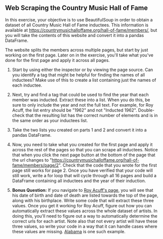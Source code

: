 ## Web Scraping the Country Music Hall of Fame

In this exercise, your objective is to use BeautifulSoup in order to obtain a dataset of all Country Music Hall of Fame inductees. This information is available at https://countrymusichalloffame.org/hall-of-fame/members/, but you will take the contents of this website and convert it into a pandas DataFrame.

The website splits the members across multiple pages, but start by just working on the first page. Later on in the exercise, you'll take what you've done for the first page and apply it across all pages.

1. Start by using either the inspector or by viewing the page source. Can you identify a tag that might be helpful for finding the names of all inductees? Make use of this to create a list containing just the names of each inductee.

2. Next, try and find a tag that could be used to find the year that each member was inducted. Extract these into a list. When you do this, be sure to only include the year and not the full text. For example, for Roy Acuff, the list entry should be "1962" and not "Inducted 1962". Double-check that the resulting list has the correct number of elements and is in the same order as your inductees list.

3. Take the two lists you created on parts 1 and 2 and convert it into a pandas DataFrame.

4. Now, you need to take what you created for the first page and apply it across the rest of the pages so that you can scrape all inductees. Notice that when you click the next page button at the bottom of the page that the url changes to "https://countrymusichalloffame.org/hall-of-fame/members/page/2". Check that the code that you wrote for the first page still works for page 2. Once you have verified that your code will still work, write a for loop that will cycle through all 16 pages and build a DataFrame containing all inductees and the year of their induction.

5. **Bonus Question:** If you navigate to [Roy Acuff's page](https://countrymusichalloffame.org/artist/roy-acuff/), you will see that his date of birth and date of death are listed towards the top of the page, along with his birthplace. Write some code that will extract these three values. Once you get it working for Roy Acuff, figure out how you can automatically extract these values across the whole dataset of artists. In doing this, you'll need to figure out a way to automatically determine the correct urls for each artist. Note also that not every artist will have these three values, so write your code in a way that it can handle cases where these values are missing. [Alabama](https://countrymusichalloffame.org/artist/alabama/) is one such example. 